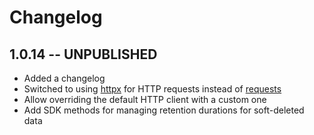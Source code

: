 # Changelog #

## 1.0.14 -- UNPUBLISHED ##

* Added a changelog
* Switched to using [httpx](https://www.python-httpx.org/) for HTTP requests instead of [requests](https://requests.readthedocs.io/en/master/)
* Allow overriding the default HTTP client with a custom one
* Add SDK methods for managing retention durations for soft-deleted data
